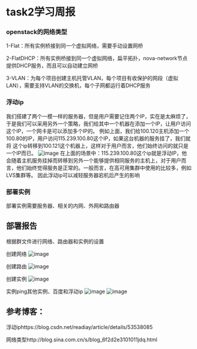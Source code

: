 # task2学习周报
### openstack的网络类型
1-Flat：所有实例桥接到同一个虚拟网络，需要手动设置网桥

2-FlatDHCP：所有实例桥接到同一个虚拟网络，扁平拓扑，nova-network节点提供DHCP服务，而且可以自动建立网桥

3-VLAN：为每个项目创建主机托管VLAN，每个项目有收保护的网段（虚拟LAN），需要支持VLAN的交换机，每个子网都运行着DHCP服务

### 浮动ip
我们搭建了两个一模一样的服务器，但是用户需要记住两个IP，实在是太麻烦了，于是我们可以采用另外一个策略，我们给其中一个机器在添加一个IP，让用户访问这个IP，一个网卡是可以添加多个IP的。
 例如上面，我们给100.120主机添加一个100.80的IP，用户访问115.239.100.80这个IP，如果这台机器的服务挂了，我们就将
这个ip转移到100.121这个机器上，这样对于用户而言，他们始终访问的就只是一个IP而已。
![image](https://img-blog.csdn.net/20161209204737535)
在上面的场景中：115.239.100.80这个ip就是浮动IP，他会随着主机服务挂掉而转移到另外一个能够提供相同服务的主机上，对于用户而言，他们始终觉得服务是正常的。一般而言，在高可用集群中使用的比较多，例如LVS集群等。
因此浮动ip可以减轻服务器宕机后产生的影响
### 部署实例
部署实例需要服务器、相关的内网、外网和路由器
## 部署报告
根据群文件进行网络、路由器和实例的设置

创建网络
![image](https://i.loli.net/2019/04/16/5cb54347e7267.png)

创建路由
![image](https://i.loli.net/2019/04/16/5cb5437616359.png)

创建实例
![image](https://i.loli.net/2019/04/16/5cb543a7af732.png)

实例ping其他实例、百度和浮动ip
![image](https://i.loli.net/2019/04/16/5cb543a79a1ea.png)
![image](https://i.loli.net/2019/04/16/5cb543a7918bb.png)

## 参考博客：
浮动iphttps://blog.csdn.net/readiay/article/details/53538085

网络类型http://blog.sina.com.cn/s/blog_6f2d2e3101011jdq.html
